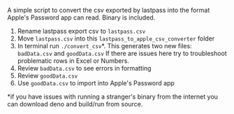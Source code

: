 A simple script to convert the csv exported by lastpass into the format Apple's
Password app can read. Binary is included.

1. Rename lastpass export csv to `lastpass.csv`
2. Move `lastpass.csv` into this `lastpass_to_apple_csv_converter` folder
3. In terminal run `./convert_csv`*. This generates two new files: `badData.csv`
   and `goodData.csv` If there are issues here try to troubleshoot problematic
   rows in Excel or Numbers.
4. Review `badData.csv` to see errors in formatting
5. Review `goodData.csv`
6. Use `goodData.csv` to import into Apple's Password app

*if you have issues with running a stranger's binary from the internet you can
download deno and build/run from source.
